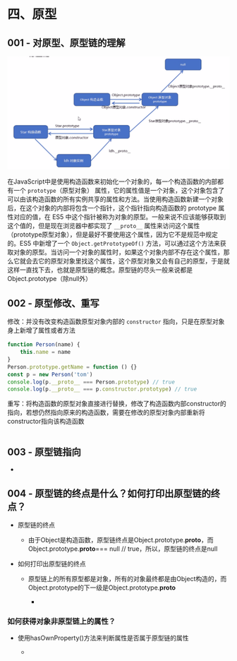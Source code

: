 # 四、原型

## 001 - 对原型、原型链的理解

![prototype](../../.vuepress/public/images/js/prototype.png)

在JavaScript中是使用构造函数来初始化一个对象的，每一个构造函数的内部都有一个 `prototype`（原型对象）
属性，它的属性值是一个对象，这个对象包含了可以由该构造函数的所有实例共享的属性和方法。当使用构造函数新建一个对象后，在这个对象的内部将包含一个指针，这个指针指向构造函数的 prototype 属性对应的值，在 ES5
中这个指针被称为对象的原型。一般来说不应该能够获取到这个值的，但是现在浏览器中都实现了 `__proto__` 属性来访问这个属性（prototype原型对象），但是最好不要使用这个属性，因为它不是规范中规定的。ES5 中新增了一个
`Object.getPrototypeOf()`
方法，可以通过这个方法来获取对象的原型。当访问一个对象的属性时，如果这个对象内部不存在这个属性，那么它就会去它的原型对象里找这个属性，这个原型对象又会有自己的原型，于是就这样一直找下去，也就是原型链的概念。原型链的尽头一般来说都是
Object.prototype（除null外）

## 002 - 原型修改、重写

修改：并没有改变构造函数原型对象内部的 `constructor` 指向，只是在原型对象身上新增了属性或者方法

```javascript
function Person(name) {
    this.name = name
}
Person.prototype.getName = function () {}
const p = new Person('tom')
console.log(p.__proto__ === Person.prototype) // true
console.log(p.__proto__ === p.constructor.prototype) // true
```

重写：将构造函数的原型对象直接进行替换，修改了构造函数内部constructor的指向，若想仍然指向原来的构造函数，需要在修改的原型对象内部重新将constructor指向该构造函数

```javascript

```

## 003 - 原型链指向

-

## 004 - 原型链的终点是什么？如何打印出原型链的终点？

- 原型链的终点

    - 由于Object是构造函数，原型链终点是Object.prototype.__proto__，而Object.prototype.__proto__=== null // true，所以，原型链的终点是null

- 如何打印出原型链的终点

    - 原型链上的所有原型都是对象，所有的对象最终都是由Object构造的，而Object.prototype的下一级是Object.prototype.__proto__

        -

### **如何获得对象非原型链上的属性？**

- 使用hasOwnProperty()方法来判断属性是否属于原型链的属性

    -
